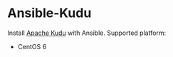 # Ansible-Kudu
Install [Apache Kudu](http://getkudu.io/) with Ansible.
Supported platform:
* CentOS 6
